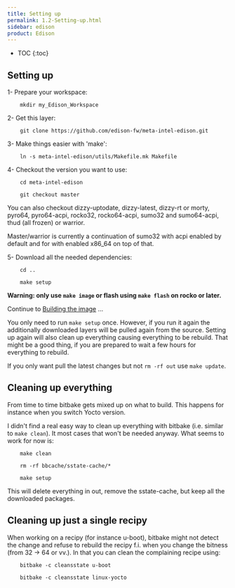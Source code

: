 ```yaml
---
title: Setting up
permalink: 1.2-Setting-up.html
sidebar: edison
product: Edison
---
```

* TOC
{:toc}
## Setting up

1- Prepare your workspace:

        mkdir my_Edison_Workspace

2- Get this layer:

        git clone https://github.com/edison-fw/meta-intel-edison.git

3- Make things easier with 'make':

        ln -s meta-intel-edison/utils/Makefile.mk Makefile

4- Checkout the version you want to use:

        cd meta-intel-edison

        git checkout master

You can also checkout dizzy-uptodate, dizzy-latest, dizzy-rt or morty, pyro64, pyro64-acpi, rocko32, rocko64-acpi, sumo32 and sumo64-acpi, thud (all frozen) or warrior.

Master/warrior is currently a continuation of sumo32 with acpi enabled by default and for  with enabled x86_64 on top of that.

5- Download all the needed dependencies:

        cd ..

        make setup

**Warning: only use `make image` or flash using `make flash` on rocko or later.**

Continue to [Building the image](2.0-Building-and-installing-the-image.html#building-the-image) ...

You only need to run `make setup` once. However, if you run it again the additionally downloaded layers will be pulled again from the source. Setting up again will also clean up everything causing everything to be rebuild. That might be a good thing, if you are prepared to wait a few hours for everything to rebuild.

If you only want pull the latest changes but not `rm -rf out` use `make update`.

## Cleaning up everything
From time to time bitbake gets mixed up on what to build. This happens for instance when you switch Yocto version. 

I didn't find a real easy way to clean up everything with bitbake (i.e. similar to `make clean`). It most cases that won't be needed anyway. What seems to work for now is:

        make clean

        rm -rf bbcache/sstate-cache/*

        make setup

This will delete everything in out, remove the sstate-cache, but keep all the downloaded packages.

## Cleaning up just a single recipy
When working on a recipy (for instance u-boot), bitbake might not detect the change and refuse to rebuild the recipy f.i. when you change the bitness (from 32 -> 64 or vv.). In that you can clean the complaining recipe using:

        bitbake -c cleansstate u-boot

        bitbake -c cleansstate linux-yocto